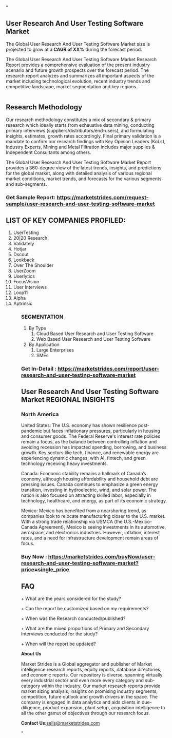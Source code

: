 "<h2>User Research And User Testing Software Market</h2>
<p>The Global User Research And User Testing Software Market size is projected to grow at a <strong>CAGR of XX%</strong> during the forecast period.</p>
<p>The Global User Research And User Testing Software Market Research Report provides a comprehensive evaluation of the present industry scenario and future growth prospects over the forecast period. The research report analyzes and summarizes all important aspects of the market including technological evolution, recent industry trends and competitive landscape, market segmentation and key regions.</p>
<p><img style=""width: 100%;"" src=""https://marketstrides.com//uploads/images/marketstrides-051.png"" alt=""User Research And User Testing Software Market Report Analysis"" /></p>
<h2>Research Methodology</h2>
<p>Our research methodology constitutes a mix of secondary &amp; primary research which ideally starts from exhaustive data mining, conducting primary interviews (suppliers/distributors/end-users), and formulating insights, estimates, growth rates accordingly. Final primary validation is a mandate to confirm our research findings with Key Opinion Leaders (KoLs), Industry Experts, Mining and Metal Filtration includes major supplies &amp; Independent Consultants among others.</p>
<p>The Global User Research And User Testing Software Market Report provides a 360-degree view of the latest trends, insights, and predictions for the global market, along with detailed analysis of various regional market conditions, market trends, and forecasts for the various segments and sub-segments.</p>
<h3><strong>Get Sample Report: <a href=
https://marketstrides.com/request-sample/user-research-and-user-testing-software-market>https://marketstrides.com/request-sample/user-research-and-user-testing-software-market</a></strong></h3>
<h2>LIST OF KEY COMPANIES PROFILED:</h2>
<p><ol><li>
UserTesting</li><li>20|20 Research</li><li>Validately</li><li>Hotjar</li><li>Dscout</li><li>Lookback</li><li>Over The Shoulder</li><li>UserZoom</li><li>Userlytics</li><li>FocusVision</li><li>User Interviews</li><li>Loop11</li><li>Alpha</li><li>Aptrinsic

</li><ol></p>
<h3>SEGMENTATION</h3>
<p><ol><li>By Type<ol><li>Cloud Based User Research and User Testing Software</li><li>Web Based User Research and User Testing Software</li></ol></li><li>By Application<ol><li>Large Enterprises</li><li>SMEs</li></ol></li></ol></p>
<h3><strong>Get In-Detail : <a href=https://marketstrides.com/report/user-research-and-user-testing-software-market>https://marketstrides.com/report/user-research-and-user-testing-software-market</a></strong></h3>
<h2>User Research And User Testing Software Market REGIONAL INSIGHTS</h2>
<h3>North America</h3>
<p>United States: The U.S. economy has shown resilience post-pandemic but faces inflationary pressures, particularly in housing and consumer goods. The Federal Reserve's interest rate policies remain a focus, as the balance between controlling inflation and avoiding recession has impacted spending, borrowing, and business growth. Key sectors like tech, finance, and renewable energy are experiencing dynamic changes, with AI, fintech, and green technology receiving heavy investments.</p>
<p>Canada: Economic stability remains a hallmark of Canada’s economy, although housing affordability and household debt are pressing issues. Canada continues to emphasize a green energy transition, investing in hydroelectric, wind, and solar power. The nation is also focused on attracting skilled labor, especially in technology, healthcare, and energy, as part of its economic strategy.</p>
<p>Mexico: Mexico has benefited from a nearshoring trend, as companies look to relocate manufacturing closer to the U.S. market. With a strong trade relationship via USMCA (the U.S.-Mexico-Canada Agreement), Mexico is seeing investments in its automotive, aerospace, and electronics industries. However, inflation, interest rates, and a need for infrastructure development remain areas of focus.</p>
<h3><strong>Buy Now : <a href=https://marketstrides.com/buyNow/user-research-and-user-testing-software-market?price=single_price>https://marketstrides.com/buyNow/user-research-and-user-testing-software-market?price=single_price</a></strong></h3>
<h2>FAQ</h2>
<p>+ What are the years considered for the study?</p>
<p>+ Can the report be customized based on my requirements?</p>
<p>+ When was the Research conducted/published?</p>
<p>+ What are the mixed proportions of Primary and Secondary Interviews conducted for the study?</p>
<p>+ When will the report be updated?</p>
<p>𝐀𝐛𝐨𝐮𝐭 𝐔𝐬</p>
<p>Market Strides is a Global aggregator and publisher of Market intelligence research reports, equity reports, database directories, and economic reports. Our repository is diverse, spanning virtually every industrial sector and even more every category and sub-category within the industry. Our market research reports provide market sizing analysis, insights on promising industry segments, competition, future outlook and growth drivers in the space. The company is engaged in data analytics and aids clients in due-diligence, product expansion, plant setup, acquisition intelligence to all the other gamut of objectives through our research focus.</p>
<p>𝐂𝐨𝐧𝐭𝐚𝐜𝐭 𝐔𝐬:<a href=mailto:sells@marketstrides.com>sells@marketstrides.com</a></p>"
